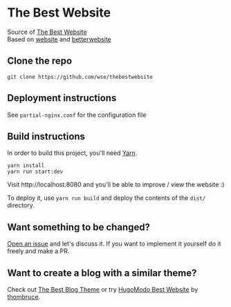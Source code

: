 # The Best Website
Source of [The Best Website](https://thebestmotherfucking.website)  
Based on [website](http://motherfuckingwebsite.com/) and [betterwebsite](http://bettermotherfuckingwebsite.com/)

## Clone the repo
`git clone https://github.com/wse/thebestwebsite`

## Deployment instructions
See `partial-nginx.conf` for the configuration file  
## Build instructions
In order to build this project, you'll need [Yarn](https://yarnpkg.com/).

```
yarn install
yarn run start:dev
```

Visit http://localhost:8080 and you'll be able to improve / view the website :)

To deploy it, use `yarn run build` and deploy the contents of the `dist/` directory.

## Want something to be changed?
[Open an issue](https://github.com/denysvitali/thebestmotherfuckingwebsite/issues) and let's discuss it. If you want to implement it yourself do it freely and make a PR.

## Want to create a blog with a similar theme?
Check out [The Best Blog Theme](https://github.com/denysvitali/hugo-thebestmotherfuckingblog) or try [HugoModo Best Website](https://github.com/hugomodo/hugomodo-best-motherfucking-website) by [thombruce](https://github.com/thombruce).
